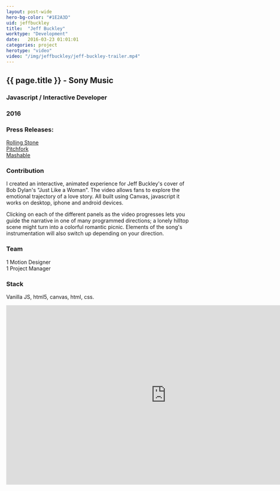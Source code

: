 ```yaml
---
layout: post-wide
hero-bg-color: "#1E2A3D"
uid: jeffbuckley
title:  "Jeff Buckley"
worktype: "Development"
date:   2016-03-23 01:01:01
categories: project
herotype: "video"
video: "/img/jeffbuckley/jeff-buckley-trailer.mp4"
---
```


<div class="project-description">
  <div class="row clearfix">
    <div class="col">
      <h2 class="project-title">{{ page.title }} - Sony Music</h2>
      <h3>Javascript / Interactive Developer</h3>
      <h3>2016</h3>
    </div>
    <div class="col">
      <h3>
        Press Releases:
      </h3>
      <p>
        <a style="margin-bottom:5px;" class="underlined-link" target="_blank" href="http://www.rollingstone.com/music/news/see-jeff-buckleys-interactive-animated-video-for-just-like-a-woman-20160328">Rolling Stone</a>
        <br/>
        <a style="margin-bottom:5px;" class="underlined-link" target="_blank" href="http://pitchfork.com/news/64427-jeff-buckleys-bob-dylan-cover-just-like-a-woman-gets-interactive-video/">Pitchfork</a>
        <br/>
        <a style="margin-bottom:5px;" class="underlined-link" target="_blank" href="http://mashable.com/2016/03/28/jeff-buckley-choose-your-own-adventure/#AcUbCVA7zEqf">Mashable</a>
      </p>
    </div>
    <div class="col">
      <h3>Contribution</h3>
      <p>
        I created an interactive, animated experience for Jeff Buckley's  cover of Bob Dylan's "Just Like a Woman".  The video allows fans to explore the emotional trajectory of a love story.  All built using Canvas, javascript it works on desktop, iphone and android devices.
      </p>
      <p>
        Clicking on each of the different panels as the video progresses lets you guide the narrative in one of many programmed directions; a lonely hilltop scene might turn into a colorful romantic picnic.  Elements of the song's instrumentation will also switch up depending on your direction.
      </p>
    </div>
    <div class="col">
      <h3>Team</h3>
      <p>
        1 Motion Designer<br/>
        1 Project Manager
      </p>
      <h3>Stack</h3>
      <p>
        Vanilla JS, html5, canvas, html, css.
      </p>
    </div>
  </div>
</div>

<div class="showcase">

  <iframe width="854" height="480" frameborder="0" allowfullscreen src="https://helloeko.com/music/InWy6m/embed" style="margin-bottom:30px;"></iframe>

</div>
